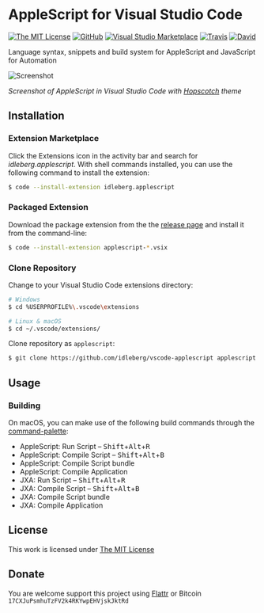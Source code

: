 # AppleScript for Visual Studio Code

[![The MIT License](https://flat.badgen.net/badge/license/MIT/orange)](http://opensource.org/licenses/MIT)
[![GitHub](https://flat.badgen.net/github/release/idleberg/vscode-applescript)](https://github.com/idleberg/vscode-applescript/releases)
[![Visual Studio Marketplace](https://vsmarketplacebadge.apphb.com/installs-short/idleberg.applescript)](https://marketplace.visualstudio.com/items?itemName=idleberg.applescript)
[![Travis](https://flat.badgen.net/travis/idleberg/vscode-applescript)](https://travis-ci.org/idleberg/vscode-applescript)
[![David](https://flat.badgen.net/david/dev/idleberg/vscode-applescript)](https://david-dm.org/idleberg/vscode-applescript?type=dev)

Language syntax, snippets and build system for AppleScript and JavaScript for Automation

![Screenshot](https://raw.githubusercontent.com/idleberg/vscode-applescript/master/images/screenshot.png)

*Screenshot of AppleScript in Visual Studio Code with [Hopscotch](https://marketplace.visualstudio.com/items?itemName=idleberg.hopscotch) theme*

## Installation

### Extension Marketplace

Click the Extensions icon in the activity bar and search for *idleberg.applescript*. With shell commands installed, you can use the following command to install the extension:

```bash
$ code --install-extension idleberg.applescript
```

### Packaged Extension

Download the package extension from the the [release page](https://github.com/idleberg/vscode-applescript/releases) and install it from the command-line:

```bash
$ code --install-extension applescript-*.vsix
```

### Clone Repository

Change to your Visual Studio Code extensions directory:

```bash
# Windows
$ cd %USERPROFILE%\.vscode\extensions

# Linux & macOS
$ cd ~/.vscode/extensions/
```

Clone repository as `applescript`:

```bash
$ git clone https://github.com/idleberg/vscode-applescript applescript
```

## Usage

### Building

On macOS, you can make use of the following build commands through the [command-palette](https://code.visualstudio.com/docs/editor/codebasics#_command-palette):

* AppleScript: Run Script – <kbd>Shift</kbd>+<kbd>Alt</kbd>+<kbd>R</kbd>
* AppleScript: Compile Script – <kbd>Shift</kbd>+<kbd>Alt</kbd>+<kbd>B</kbd>
* AppleScript: Compile Script bundle
* AppleScript: Compile Application
* JXA: Run Script – <kbd>Shift</kbd>+<kbd>Alt</kbd>+<kbd>R</kbd>
* JXA: Compile Script – <kbd>Shift</kbd>+<kbd>Alt</kbd>+<kbd>B</kbd>
* JXA: Compile Script bundle
* JXA: Compile Application

## License

This work is licensed under [The MIT License](https://opensource.org/licenses/MIT)

## Donate

You are welcome support this project using [Flattr](https://flattr.com/submit/auto?user_id=idleberg&url=https://github.com/idleberg/vscode-applescript) or Bitcoin `17CXJuPsmhuTzFV2k4RKYwpEHVjskJktRd`

